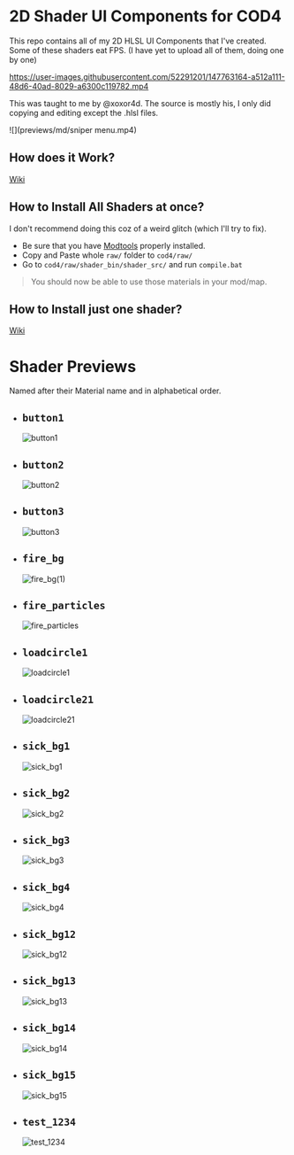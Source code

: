 # 2D Shader UI Components for COD4

This repo contains all of my 2D HLSL UI Components that I've created.
Some of these shaders eat FPS.
(I have yet to upload all of them, doing one by one)

https://user-images.githubusercontent.com/52291201/147763164-a512a111-48d6-40ad-8029-a6300c119782.mp4

This was taught to me by @xoxor4d. The source is mostly his, I only did copying and editing except the .hlsl files.

![](previews/md/sniper menu.mp4)

## How does it Work?

[Wiki](https://github.com/Zoro-6191/cod4-2d-shaders/wiki/How-does-it-work%3F)

## How to Install All Shaders at once?

I don't recommend doing this coz of a weird glitch (which I'll try to fix).<br>

- Be sure that you have [Modtools](https://github.com/promod/CoD4-Mod-Tools) properly installed.
- Copy and Paste whole `raw/` folder to `cod4/raw/`
- Go to `cod4/raw/shader_bin/shader_src/` and run `compile.bat`

> You should now be able to use those materials in your mod/map.

## How to Install just one shader?

[Wiki](https://github.com/Zoro-6191/cod4-2d-shaders/wiki/How-to-Install-1-shader)

# Shader Previews

Named after their Material name and in alphabetical order.

- ##  <strong>`button1`</strong>

    ![button1](previews/button1.gif)

- ##  <strong>`button2`</strong>

    ![button2](previews/button2.gif)

- ##  <strong>`button3`</strong>

    ![button3](previews/button3.gif)

- ##  <strong>`fire_bg`</strong>

    ![fire_bg(1)](previews/fire_bg(1).gif)

- ##  <strong>`fire_particles`</strong>

    ![fire_particles](previews/fire_particles.gif)

- ##  <strong>`loadcircle1`</strong>

    ![loadcircle1](previews/loadcircle1.gif)

- ##  <strong>`loadcircle21`</strong>

    ![loadcircle21](previews/loadcircle21.gif)

- ##  <strong>`sick_bg1`</strong>

    ![sick_bg1](previews/sick_bg1.gif)


- ##  <strong>`sick_bg2`</strong>

    ![sick_bg2](previews/sick_bg2.gif)


- ##  <strong>`sick_bg3`</strong>

    ![sick_bg3](previews/sick_bg3.gif)


- ##  <strong>`sick_bg4`</strong>

    ![sick_bg4](previews/sick_bg4.gif)


- ##  <strong>`sick_bg12`</strong>

    ![sick_bg12](previews/sick_bg12.gif)


- ##  <strong>`sick_bg13`</strong>

    ![sick_bg13](previews/sick_bg13.gif)

- ##  <strong>`sick_bg14`</strong>

    ![sick_bg14](previews/sick_bg14.gif)

- ##  <strong>`sick_bg15`</strong>

    ![sick_bg15](previews/sick_bg15.gif)

- ##  <strong>`test_1234`</strong>

    ![test_1234](previews/test_1234.gif)

